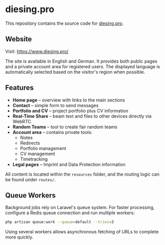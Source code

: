 # diesing.pro

This repository contains the source code for [diesing.pro](https://www.diesing.pro/).

## Website

Visit: <https://www.diesing.pro/>

The site is available in English and German. It provides both public pages and a private account area for registered users. The displayed language is automatically selected based on the visitor's region when possible.

## Features

* **Home page** – overview with links to the main sections
* **Contact** – simple form to send messages
* **Portfolio and CV** – project portfolio plus CV information
* **Real-Time Share** – beam text and files to other devices directly via WebRTC
* **Random Teams** – tool to create fair random teams
* **Account area** – contains private tools:
  * Notes
  * Redirects
  * Portfolio management
  * CV management
  * Timetracking
* **Legal pages** – Imprint and Data Protection information

All content is located within the `resources` folder, and the routing logic can be found under `routes/`.

## Queue Workers

Background jobs rely on Laravel's queue system. For faster processing, configure a Redis queue connection and run multiple workers:

```bash
php artisan queue:work --queue=default --tries=3
```

Using several workers allows asynchronous fetching of URLs to complete more quickly.

